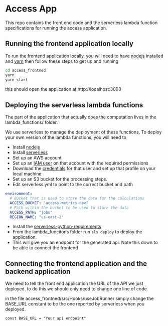 # Access App

This repo contains the front end code and the serverless lambda function specifications for running the access application.

## Running the frontend application locally

To run the frontend application locally, you will need to have [nodejs](https://nodejs.org/en/download/) installed and [yarn](https://classic.yarnpkg.com/lang/en/docs/install/) then follow these steps to get up and running

```bash
cd access_frontned
yarn
yarn start
```

this should open the application at http://localhost:3000

## Deploying the serverless lambda functions

The part of the application that actually does the computation lives in the lambda_functions/ folder.

We use serverless to manage the deployment of these functions. To deploy your own version of the lambda functions, you will need to

- Install [nodejs](https://nodejs.org/en/download)
- Install [serverless](https://www.serverless.com/framework/docs/getting-started)
- Set up an AWS account
- Set up an [IAM user](https://www.serverless.com/framework/docs/providers/aws/guide/credentials) on that account with the required permissions
- Download the [credentials](https://www.serverless.com/framework/docs/providers/aws/guide/credentials) for that user and set up that profile on your local machine
- Set up an S3 bucket for the processing steps.
- Edit serverless.yml to point to the correct bucket and path

```yaml
environment:
  # Bucket that is used to store the data for the calculations
  ACCESS_BUCKET: "access-metrics-dev"
  # Path within the bucket to be used to store the data
  ACCESS_PATH: "jobs"
  REGION_NAME: "us-east-2"
```

- Install the [serverless-python-requirements](https://www.serverless.com/plugins/serverless-python-requirements)
- From the lambda_funcitons folder run `sls deploy` to deploy the application.
- This will give you an endpoint for the generated api. Note this down to be able to connect the frontend

## Connecting the frontend application and the backend application

We need to tell the front end application the URL of the API we just deployed. to do this we should only need to change one line of code

in the file access_frontned/src/Hooks/useJobRunner simply change the BASE_URL constant to be the one reported by serverless when you deployed.

```
const BASE_URL = "Your api endpoint"
```
